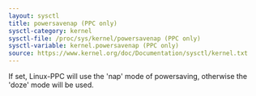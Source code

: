 ```yaml
---
layout: sysctl
title: powersavenap (PPC only)
sysctl-category: kernel
sysctl-file: /proc/sys/kernel/powersavenap (PPC only)
sysctl-variable: kernel.powersavenap (PPC only)
source: https://www.kernel.org/doc/Documentation/sysctl/kernel.txt
---
```


If set, Linux-PPC will use the 'nap' mode of powersaving,
otherwise the 'doze' mode will be used.

